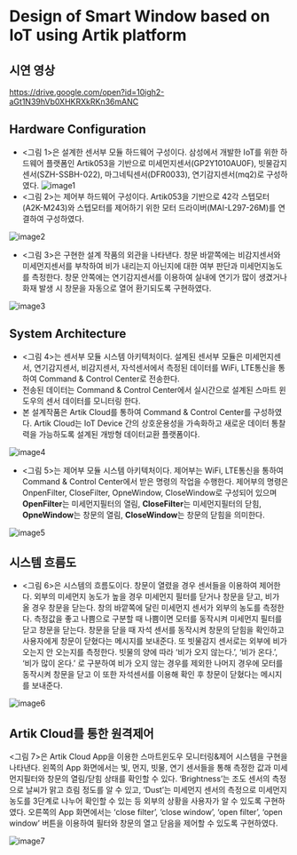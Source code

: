 # Design of Smart Window based on IoT using Artik platform #

## 시연 영상 ##
https://drive.google.com/open?id=10igh2-aGt1N39hVb0XHKRXkRKn36mANC

## Hardware Configuration ##

- <그림 1>은 설계한 센서부 모듈 하드웨어 구성이다. 삼성에서 개발한 IoT를 위한 하드웨어 플랫폼인 Artik053을 기반으로 미세먼지센서(GP2Y1010AU0F), 빗물감지센서(SZH-SSBH-022), 마그네틱센서(DFR0033), 연기감지센서(mq2)로 구성하였다.
![image1](./image/image1.JPG)
- <그림 2>는 제어부 하드웨어 구성이다. Artik053을 기반으로 42각 스텝모터(A2K-M243)와 스텝모터를 제어하기 위한 모터 드라이버(MAI-L297-26M)를 연결하여 구성하였다. 

![image2](./image/image2.JPG)

- <그림 3>은 구현한 설계 작품의 외관을 나타낸다. 창문 바깥쪽에는 비감지센서와 미세먼지센서를 부착하여 비가 내리는지 아닌지에 대한 여부 판단과 미세먼지농도를 측정한다. 창문 안쪽에는 연기감지센서를 이용하여 실내에 연기가 많이 생겼거나 화재 발생 시 창문을 자동으로 열어 환기되도록 구현하였다.

![image3](./image/image3.JPG)

## System Architecture ##

- <그림 4>는 센서부 모듈 시스템 아키텍처이다. 설계된 센서부 모듈은 미세먼지센서, 연기감지센서, 비감지센서, 자석센서에서 측정된 데이터를 WiFi, LTE통신을 통하여 Command & Control Center로 전송한다. 
- 전송된 데이터는 Command & Control Center에서 실시간으로 설계된 스마트 윈도우의 센서 데이터를 모니터링 한다. 
- 본 설계작품은 Artik Cloud를 통하여 Command & Control Center를 구성하였다. Artik Cloud는 IoT Device 간의 상호운용성을 가속화하고 새로운 데이터 통찰력을 가능하도록 설계된 개방형 데이터교환 플랫폼이다.

![image4](./image/image4.JPG)

- <그림 5>는 제어부 모듈 시스템 아키텍처이다. 제어부는 WiFi, LTE통신을 통하여 Command & Control Center에서 받은 명령의 작업을 수행한다. 제어부의 명령은 OnpenFilter, CloseFilter, OpneWindow, CloseWindow로 구성되어 있으며 **OpenFilter**는 미세먼지필터의 열림, **CloseFilter**는 미세먼지필터의 닫힘, **OpneWindow**는 창문의 열림, **CloseWindow**는 창문의 닫힘을 의미한다.

![image5](./image/image5.JPG)

## 시스템 흐름도 ##
- <그림 6>은 시스템의 흐름도이다. 창문이 열렸을 경우 센서들을 이용하여 제어한다. 외부의 미세먼지 농도가 높을 경우 미세먼지 필터를 닫거나 창문을 닫고, 비가 올 경우 창문을 닫는다. 
 창의 바깥쪽에 달린 미세먼지 센서가 외부의 농도를 측정한다. 측정값을 좋고 나쁨으로 구분할 때 나쁨이면 모터를 동작시켜 미세먼지 필터를 닫고 창문을 닫는다. 창문을 닫을 때 자석 센서를 동작시켜 창문의 닫힘을 확인하고 사용자에게 창문이 닫혔다는 메시지를 보내준다. 또 빗물감지 센서로는 외부에 비가 오는지 안 오는지를 측정한다. 빗물의 양에 따라 ‘비가 오지 않는다.’, ‘비가 온다.’, ‘비가 많이 온다.’ 로 구분하여 비가 오지 않는 경우를 제외한 나머지 경우에 모터를 동작시켜 창문을 닫고 이 또한 자석센서를 이용해 확인 후 창문이 닫혔다는 메시지를 보내준다.
 
![image6](./image/image6.JPG)


## Artik Cloud를 통한 원격제어  ##

 <그림 7>은 Artik Cloud App을 이용한 스마트윈도우 모니터링&제어 시스템을 구현을 나타낸다. 
 왼쪽의 App 화면에서는 빛, 먼지, 빗물, 연기 센서들을 통해 측정한 값과 미세먼지필터와 창문의 열림/닫힘 상태를 확인할 수 있다. ‘Brightness’는 조도 센서의 측정으로 날씨가 맑고 흐림 정도를 알 수 있고, ‘Dust’는 미세먼지 센서의 측정으로 미세먼지 농도를 3단계로 나누어 확인할 수 있는 등 외부의 상황을 사용자가 알 수 있도록 구현하였다.
 오른쪽의 App 화면에서는 ‘close filter’, ‘close window’, ‘open filter’, ‘open window’ 버튼을 이용하여 필터와 창문의 열고 닫음을 제어할 수 있도록 구현하였다.

![image7](./image/image7.JPG)